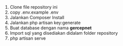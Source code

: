 1. Clone file repository ini2. copy .env.example .env3. Jalankan Composer Install4. Jalankan php artisan key:generate5. Buat database dengan nama <b>gercepnet</b>6. Import sql yang disediakan didalam folder repository7. php artisan serve